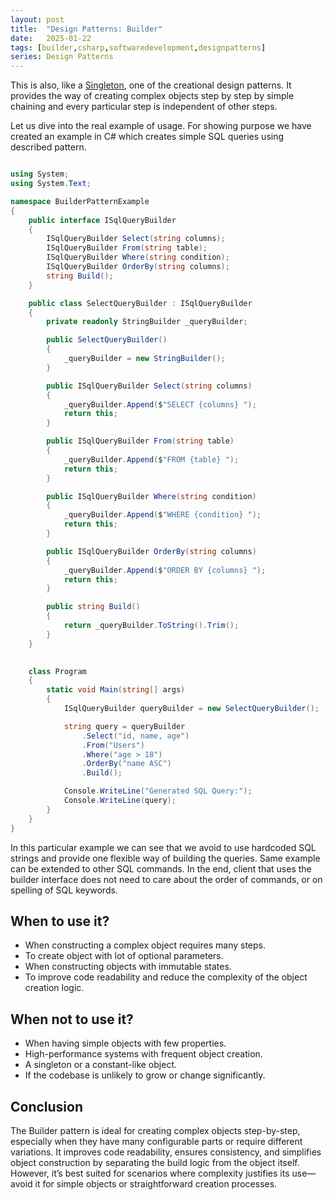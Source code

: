 ```yaml
---
layout: post
title:  "Design Patterns: Builder"
date:   2025-01-22
tags: [builder,csharp,softwaredevelopment,designpatterns]
series: Design Patterns
---
```

This is also, like a [Singleton](https://mirnes-mrkaljevic.github.io/2025/01/01/design-patterns-singleton.html), one of the creational design patterns. It provides the way of creating complex objects step by step by simple chaining and every particular step is independent of other steps.

Let us dive into the real example of usage. For showing purpose we have created an example in C# which creates simple SQL queries using described pattern. 

```csharp

using System;
using System.Text;

namespace BuilderPatternExample
{
    public interface ISqlQueryBuilder
    {
        ISqlQueryBuilder Select(string columns);
        ISqlQueryBuilder From(string table);
        ISqlQueryBuilder Where(string condition);
        ISqlQueryBuilder OrderBy(string columns);
        string Build();
    }

    public class SelectQueryBuilder : ISqlQueryBuilder
    {
        private readonly StringBuilder _queryBuilder;

        public SelectQueryBuilder()
        {
            _queryBuilder = new StringBuilder();
        }

        public ISqlQueryBuilder Select(string columns)
        {
            _queryBuilder.Append($"SELECT {columns} ");
            return this;
        }

        public ISqlQueryBuilder From(string table)
        {
            _queryBuilder.Append($"FROM {table} ");
            return this;
        }

        public ISqlQueryBuilder Where(string condition)
        {
            _queryBuilder.Append($"WHERE {condition} ");
            return this;
        }

        public ISqlQueryBuilder OrderBy(string columns)
        {
            _queryBuilder.Append($"ORDER BY {columns} ");
            return this;
        }

        public string Build()
        {
            return _queryBuilder.ToString().Trim();
        }
    }
    

    class Program
    {
        static void Main(string[] args)
        {
            ISqlQueryBuilder queryBuilder = new SelectQueryBuilder();

            string query = queryBuilder
                .Select("id, name, age")
                .From("Users")
                .Where("age > 18")
                .OrderBy("name ASC")
                .Build();

            Console.WriteLine("Generated SQL Query:");
            Console.WriteLine(query);
        }
    }
}
```

In this particular example we can see that we avoid to use hardcoded SQL strings and provide one flexible way of building the queries. Same example can be extended to other SQL commands. In the end, client that uses the builder interface does not need to care about the order of commands, or on spelling of SQL keywords.


## When to use it?

- When constructing a complex object requires many steps.
- To create object with lot of optional parameters.
- When constructing objects with immutable states.
- To improve code readability and reduce the complexity of the object creation logic.

  

## When not to use it?

- When having simple objects with few properties.
- High-performance systems with frequent object creation.
- A singleton or a constant-like object.
- If the codebase is unlikely to grow or change significantly.

  

## Conclusion

The Builder pattern is ideal for creating complex objects step-by-step, especially when they have many configurable parts or require different variations. It improves code readability, ensures consistency, and simplifies object construction by separating the build logic from the object itself. However, it’s best suited for scenarios where complexity justifies its use—avoid it for simple objects or straightforward creation processes.
